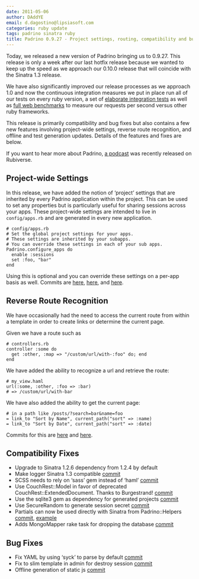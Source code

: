 ```yaml
---
date: 2011-05-06
author: DAddYE
email: d.dagostino@lipsiasoft.com
categories: ruby update
tags: padrino sinatra ruby
title: Padrino 0.9.27 - Project settings, routing, compatibility and bug fixes
---
```


Today, we released a new version of Padrino bringing us to 0.9.27. This release is only a week after our last hotfix release because we wanted to keep up the speed as we approach our 0.10.0 release that will coincide with the Sinatra 1.3 release.

We have also significantly improved our release processes as we approach 1.0 and now the continuous integration measures we put in place run all of our tests on every ruby version, a set of [elaborate integration tests](https://github.com/padrino/padrino-integration) as well as [full web benchmarks](https://github.com/DAddYE/web-frameworks-benchmark/tree/more_advanced) to measure our requests per second versus other ruby frameworks.

This release is primarily compatibility and bug fixes but also contains a few new features involving project-wide settings, reverse route recognition, and offline and test generation updates. Details of the features and fixes are below.

If you want to hear more about Padrino, [a podcast](http://rubiverse.com/podcasts/10-nathan-esquenazi-on-padrino) was recently released on Rubiverse.


## Project-wide Settings

In this release, we have added the notion of ‘project’ settings that are inherited by every Padrino application within the project. This can be used to set any properties but is particularly useful for sharing sessions across your apps. These project-wide settings are intended to live in `config/apps.rb` and are generated in every new application.

    # config/apps.rb
    # Set the global project settings for your apps.
    # These settings are inherited by your subapps.
    # You can override these settings in each of your sub apps.
    Padrino.configure_apps do
      enable :sessions
      set :foo, "bar"
    end

Using this is optional and you can override these settings on a per-app basis as well. Commits are [here](https://github.com/padrino/padrino-framework/commit/3b04e489ff7477ab28fbca2ded503f3efdde77f3), [here](https://github.com/padrino/padrino-framework/commit/0825b6bf9ae337f5860a3a3cfe5662b646927f03), and [here](https://github.com/padrino/padrino-framework/commit/99033a8a368eb9942daf6b5af174857bd38948e6).


## Reverse Route Recognition

We have occasionally had the need to access the current route from within a template in order to create links or determine the current page.

Given we have a route such as

    # controllers.rb
    controller :some do
      get :other, :map => "/custom/url/with-:foo" do; end
    end

We have added the ability to recognize a url and retrieve the route:

    # my_view.haml
    url(:some, :other, :foo => :bar)
    # => /custom/url/with-bar

We have also added the ability to get the current page:

    # in a path like /posts/?search=bar&name=foo
    = link_to "Sort by Name", current_path("sort" => :name)
    = link_to "Sort by Date", current_path("sort" => :date)

Commits for this are [here](https://github.com/padrino/padrino-framework/commit/c0b23620e08917928fd445b27575ddae3fbfb494) and [here](https://github.com/padrino/padrino-framework/commit/221ae9f53fd3e9603c9acf2d22f18b08b3d00ba6).


## Compatibility Fixes

- Upgrade to Sinatra 1.2.6 dependency from 1.2.4 by default
- Make logger Sinatra 1.3 compatible [commit](https://github.com/padrino/padrino-framework/commit/1ea322e3c74d2c15fac1a67d208670f544984d9b)
- SCSS needs to rely on ‘sass’ gem instead of ‘haml’ [commit](https://github.com/padrino/padrino-framework/commit/a7758e62e6acdb4cd6f5e00d89595d79f4b01607)
- Use CouchRest::Model in favor of deprecated CouchRest::ExtendedDocument. Thanks to Burgestrand! [commit](https://github.com/padrino/padrino-framework/commit/8fc910e7fa6dbf41f06cb5a14d97a8988ad6d699)
- Use the sqlite3 gem as dependency for generated projects [commit](https://github.com/padrino/padrino-framework/commit/8e7ea0081a68bc0ffedc186f62c131835d17124d)
- Use SecureRandom to generate session secret [commit](https://github.com/padrino/padrino-framework/commit/7770883d3b486342070eb159ab57ffda0f7206e5)
- Partials can now be used directly with Sinatra from Padrino::Helpers [commit](https://github.com/padrino/padrino-framework/commit/0507fe3910beea2bf268d9ca746349099c35415a), [example](https://gist.github.com/956825)
- Adds MongoMapper rake task for dropping the database [commit](https://github.com/padrino/padrino-framework/commit/0a9eaae1d3aff47954836bebcd5ae21f74c9a7b2)


## Bug Fixes

- Fix YAML by using ‘syck’ to parse by default [commit](https://github.com/padrino/padrino-framework/commit/a3bc92488b96bc34c3ab6d34498c5ebdeef006b0)
- Fix to slim template in admin for destroy session [commit](https://github.com/padrino/padrino-framework/commit/5ebf0292ca8a974910d587a7b5c2a0203eac56a6)
- Offline generation of static js [commit](https://github.com/padrino/padrino-framework/commit/e2069fe19cc5c02ee27620157eedd519555adcb9)

